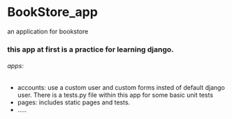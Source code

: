# BookStore_app
an application for bookstore
### this app at first is a practice for learning django.
###### apps:
  * accounts: use a custom user and custom forms insted of default django user. There is a tests.py file within this app for some basic unit tests
  * pages: includes static pages and tests.
  * .....
  
